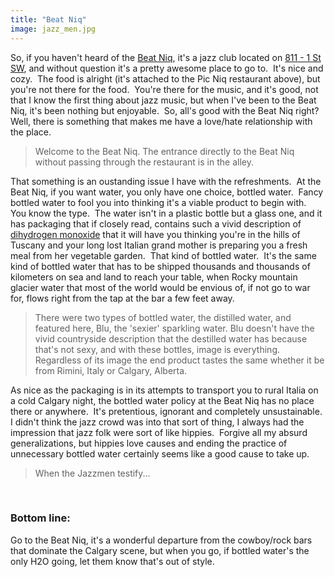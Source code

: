```yaml
---
title: "Beat Niq"
image: jazz_men.jpg
---
```

<p>So, if you haven't heard of the <a title="Beat Niq" href="http://www.beatniq.com/">Beat Niq</a>, it's a jazz club located on  <a href="http://maps.google.ca/maps?q=811+1+St+SW,+Calgary,+AB">811 - 1 St SW</a>, and without question it's a pretty awesome place to go to.&nbsp; It's nice and cozy.&nbsp; The food is alright (it's attached to the Pic Niq restaurant above), but you're not there for the food.&nbsp; You're there for the music, and it's good, not that I know the first thing about jazz music, but when I've been to the Beat Niq, it's been nothing but enjoyable.&nbsp; So, all's good with the Beat Niq right?&nbsp; Well, there is something that makes me have a love/hate relationship with the place.</p>
<!-- pagebreak -->
<blockquote><img src="/file/post/beat_niq/beat_niq.jpg" alt="" /><br />Welcome to the Beat Niq.  The entrance directly to the Beat Niq without passing through the restaurant is in the alley.</blockquote>
<p>That something is an oustanding issue I have with the refreshments.&nbsp; At the Beat Niq, if you want water, you only have one choice, bottled water.&nbsp; Fancy bottled water to fool you into thinking it's a viable product to begin with.&nbsp; You know the type.&nbsp; The water isn't in a plastic bottle but a glass one, and it has packaging that if closely read, contains such a vivid description of <a href="http://en.wikipedia.org/wiki/Dihydrogen_monoxide_hoax">dihydrogen monoxide</a> that it will have you thinking you're in the hills of Tuscany and your long lost Italian grand mother is preparing you a fresh meal from her vegetable garden.&nbsp; That kind of bottled water.&nbsp; It's the same kind of bottled water that has to be shipped thousands and thousands of kilometers on sea and land to reach your table, when Rocky mountain glacier water that most of the world would be envious of, if not go to war for, flows right from the tap at the bar a few feet away.</p>
<blockquote><img src="/file/post/beat_niq/well_travelled.jpg" alt="" /><br />There were two types of bottled water, the distilled water, and featured here, Blu, the 'sexier' sparkling water.  Blu doesn't have the vivid countryside description that the destilled water has because that's not sexy, and with these bottles, image is everything.&nbsp; Regardless of its image the end product tastes the same whether it be from Rimini, Italy or Calgary, Alberta.</blockquote>
<p>As nice as the packaging is in its attempts to transport you to rural Italia on a cold Calgary night, the bottled water policy at the Beat Niq has no place there or anywhere.&nbsp; It's pretentious, ignorant and completely unsustainable.&nbsp; I didn't think the jazz crowd was into that sort of thing, I always had the impression that jazz folk were sort of like hippies.&nbsp; Forgive all my absurd generalizations, but hippies love causes and ending the practice of unnecessary bottled water certainly seems like a good cause to take up.</p>
<blockquote><img src="/file/post/beat_niq/jazz_men.jpg" alt="" /><br />When the Jazzmen testify...</blockquote>
<p>&nbsp;</p>
<h3>Bottom line:</h3>
<p>Go to the Beat Niq, it's a wonderful departure from the cowboy/rock bars that dominate the Calgary scene, but when you go, if bottled water's the only H2O going, let them know that's out of style.</p>